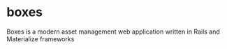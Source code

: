 # boxes
Boxes is a modern asset management web application written in Rails and Materialize frameworks
